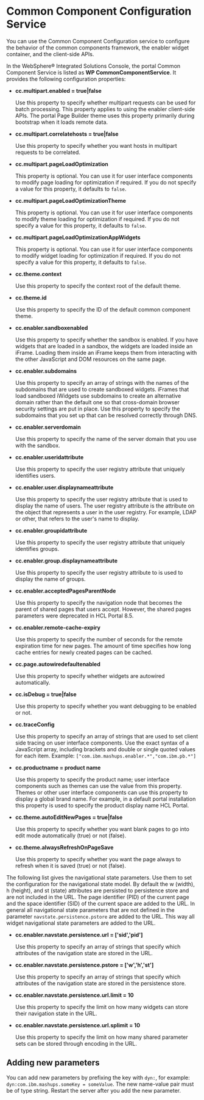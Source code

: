 # Common Component Configuration Service

You can use the Common Component Configuration service to configure the behavior of the common components framework, the enabler widget container, and the client-side APIs.

In the WebSphere® Integrated Solutions Console, the portal Common Component Service is listed as **WP CommonComponentService**. It provides the following configuration properties:

-   **cc.multipart.enabled = true\|false**

    Use this property to specify whether multipart requests can be used for batch processing. This property applies to using the enabler client-side APIs. The portal Page Builder theme uses this property primarily during bootstrap when it loads remote data.

-   **cc.multipart.correlatehosts = true\|false**

    Use this property to specify whether you want hosts in multipart requests to be correlated.

-   **cc.multipart.pageLoadOptimization**

    This property is optional. You can use it for user interface components to modify page loading for optimization if required. If you do not specify a value for this property, it defaults to `false`.

-   **cc.multipart.pageLoadOptimizationTheme**

    This property is optional. You can use it for user interface components to modify theme loading for optimization if required. If you do not specify a value for this property, it defaults to `false`.

-   **cc.multipart.pageLoadOptimizationAppWidgets**

    This property is optional. You can use it for user interface components to modify widget loading for optimization if required. If you do not specify a value for this property, it defaults to `false`.

-   **cc.theme.context**

    Use this property to specify the context root of the default theme.

-   **cc.theme.id**

    Use this property to specify the ID of the default common component theme.

-   **cc.enabler.sandboxenabled**

    Use this property to specify whether the sandbox is enabled. If you have widgets that are loaded in a sandbox, the widgets are loaded inside an iFrame. Loading them inside an iFrame keeps them from interacting with the other JavaScript and DOM resources on the same page.

-   **cc.enabler.subdomains**

    Use this property to specify an array of strings with the names of the subdomains that are used to create sandboxed widgets. iFrames that load sandboxed iWidgets use subdomains to create an alternative domain rather than the default one so that cross-domain browser security settings are put in place. Use this property to specify the subdomains that you set up that can be resolved correctly through DNS.

-   **cc.enabler.serverdomain**

    Use this property to specify the name of the server domain that you use with the sandbox.

-   **cc.enabler.useridattribute**

    Use this property to specify the user registry attribute that uniquely identifies users.

-   **cc.enabler.user.displaynameattribute**

    Use this property to specify the user registry attribute that is used to display the name of users. The user registry attribute is the attribute on the object that represents a user in the user registry. For example, LDAP or other, that refers to the user's name to display.

-   **cc.enabler.groupidattribute**

    Use this property to specify the user registry attribute that uniquely identifies groups.

-   **cc.enabler.group.displaynameattribute**

    Use this property to specify the user registry attribute to is used to display the name of groups.

-   **cc.enabler.acceptedPagesParentNode**

    Use this property to specify the navigation node that becomes the parent of shared pages that users accept. However, the shared pages parameters were deprecated in HCL Portal 8.5.

-   **cc.enabler.remote-cache-expiry**

    Use this property to specify the number of seconds for the remote expiration time for new pages. The amount of time specifies how long cache entries for newly created pages can be cached.

-   **cc.page.autowiredefaultenabled**

    Use this property to specify whether widgets are autowired automatically.

-   **cc.isDebug = true\|false**

    Use this property to specify whether you want debugging to be enabled or not.

-   **cc.traceConfig**

    Use this property to specify an array of strings that are used to set client side tracing on user interface components. Use the exact syntax of a JavaScript array, including brackets and double or single quoted values for each item. Example: `["com.ibm.mashups.enabler.*","com.ibm.pb.*"]`

-   **cc.productname = product name**

    Use this property to specify the product name; user interface components such as themes can use the value from this property. Themes or other user interface components can use this property to display a global brand name. For example, in a default portal installation this property is used to specify the product display name HCL Portal.

-   **cc.theme.autoEditNewPages = true\|false**

    Use this property to specify whether you want blank pages to go into edit mode automatically \(true\) or not \(false\).

-   **cc.theme.alwaysRefreshOnPageSave**

    Use this property to specify whether you want the page always to refresh when it is saved \(true\) or not \(false\).


The following list gives the navigational state parameters. Use them to set the configuration for the navigational state model. By default the w \(width\), h \(height\), and st \(state\) attributes are persisted to persistence store and are not included in the URL. The page identifier \(PID\) of the current page and the space identifier \(SID\) of the current space are added to the URL. In general all navigational state parameters that are not defined in the parameter `navstate.persistence.pstore` are added to the URL. This way all widget navigational state parameters are added to the URL.

-   **cc.enabler.navstate.persistence.url = \['sid','pid'\]**

    Use this property to specify an array of strings that specify which attributes of the navigation state are stored in the URL.

-   **cc.enabler.navstate.persistence.pstore = \['w','h','st'\]**

    Use this property to specify an array of strings that specify which attributes of the navigation state are stored in the persistence store.

-   **cc.enabler.navstate.persistence.url.limit = 10**

    Use this property to specify the limit on how many widgets can store their navigation state in the URL.

-   **cc.enabler.navstate.persistence.url.splimit = 10**

    Use this property to specify the limit on how many shared parameter sets can be stored through encoding in the URL.


## Adding new parameters

You can add new parameters by prefixing the key with `dyn:`, for example: `dyn:com.ibm.mashups.someKey = someValue`. The new name-value pair must be of type string. Restart the server after you add the new parameter.


